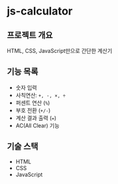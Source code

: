 # js-calculator

## 프로젝트 개요
HTML, CSS, JavaScript만으로 간단한 계산기

## 기능 목록
- 숫자 입력
- 사칙연산: `+, -, ×, ÷`
- 퍼센트 연산 (`%`)
- 부호 전환 (`+/-`)
- 계산 결과 출력 (`=`)
- AC(All Clear) 기능

## 기술 스택
- HTML
- CSS
- JavaScript